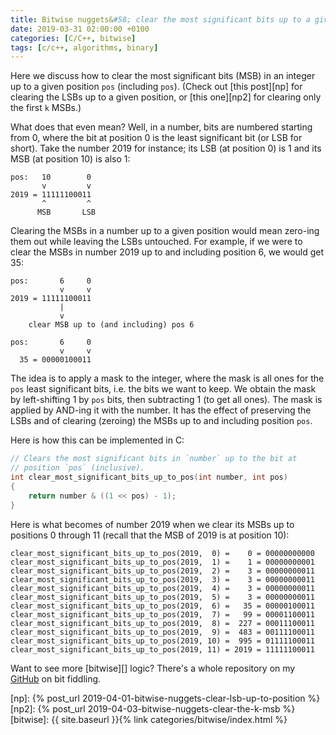 ```yaml
---
title: Bitwise nuggets&#58; clear the most significant bits up to a given position
date: 2019-03-31 02:00:00 +0100
categories: [C/C++, bitwise]
tags: [c/c++, algorithms, binary]
---
```


Here we discuss how to clear the most significant bits (MSB) in an integer up to a given position `pos` (including `pos`). (Check out [this post][np] for clearing the LSBs up to a given position, or [this one][np2] for clearing only the first `k` MSBs.)

What does that even mean? Well, in a number, bits are numbered starting from 0, where the bit at position 0 is the least significant bit (or LSB for short). Take the number 2019 for instance; its LSB (at position 0) is 1 and its MSB (at position 10) is also 1:

```
pos:   10        0
       v         v
2019 = 11111100011
       ^         ^
      MSB       LSB
```

Clearing the MSBs in a number up to a given position would mean zero-ing them out while leaving the LSBs untouched. For example, if we were to clear the MSBs in number 2019 up to and including position 6, we would get 35:

```
pos:       6     0
           v     v
2019 = 11111100011
           |
           v
    clear MSB up to (and including) pos 6

pos:       6     0
           v     v
  35 = 00000100011
```

The idea is to apply a mask to the integer, where the mask is all ones for the `pos` least significant bits, i.e. the bits we want to keep. We obtain the mask by left-shifting 1 by `pos` bits, then subtracting 1 (to get all ones). The mask is applied by AND-ing it with the number. It has the effect of preserving the LSBs and of clearing (zeroing) the MSBs up to and including position `pos`.

Here is how this can be implemented in C:

```c
// Clears the most significant bits in `number` up to the bit at
// position `pos` (inclusive).
int clear_most_significant_bits_up_to_pos(int number, int pos)
{
    return number & ((1 << pos) - 1);
}
```

Here is what becomes of number 2019 when we clear its MSBs up to positions 0 through 11 (recall that the MSB of 2019 is at position 10):

```
clear_most_significant_bits_up_to_pos(2019,  0) =    0 = 00000000000
clear_most_significant_bits_up_to_pos(2019,  1) =    1 = 00000000001
clear_most_significant_bits_up_to_pos(2019,  2) =    3 = 00000000011
clear_most_significant_bits_up_to_pos(2019,  3) =    3 = 00000000011
clear_most_significant_bits_up_to_pos(2019,  4) =    3 = 00000000011
clear_most_significant_bits_up_to_pos(2019,  5) =    3 = 00000000011
clear_most_significant_bits_up_to_pos(2019,  6) =   35 = 00000100011
clear_most_significant_bits_up_to_pos(2019,  7) =   99 = 00001100011
clear_most_significant_bits_up_to_pos(2019,  8) =  227 = 00011100011
clear_most_significant_bits_up_to_pos(2019,  9) =  483 = 00111100011
clear_most_significant_bits_up_to_pos(2019, 10) =  995 = 01111100011
clear_most_significant_bits_up_to_pos(2019, 11) = 2019 = 11111100011
```

Want to see more [bitwise][] logic? There's a whole repository on my [GitHub] on bit fiddling.

<!-- links -->
[GitHub]: https://github.com/alexandra-zaharia/c-playground/tree/master/bitwise_operations
[np]: {% post_url 2019-04-01-bitwise-nuggets-clear-lsb-up-to-position %}
[np2]: {% post_url 2019-04-03-bitwise-nuggets-clear-the-k-msb %}
[bitwise]: {{ site.baseurl }}{% link categories/bitwise/index.html %}